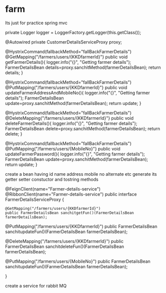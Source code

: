 # farm
Its just for practice spring mvc

private Logger logger = LoggerFactory.getLogger(this.getClass());
	
@Autowired
private CustomerDetailsServiceProxy proxy;
	
@HystrixCommand(fallbackMethod="fallBackFarmerDetails")
@GetMapping("/farmers/users/{KKDfarmerId}"}
public void getFarmerDetails(){
logger.info("{}", "Getting farmer details");
FarmerDetailsBean details=proxy.sanchitMethod(farmerDetailsBean);
return details;
}

@HystrixCommand(fallbackMethod="fallBackFarmerDetails")
@PutMapping("/farmers/users/{KKDfarmerId}"}
public void updateFarmerAddressAndMobileNo(){
logger.info("{}", "Getting farmer details");
FarmerDetailsBean update=proxy.sanchitMethod(farmerDetailsBean);
return update;
}

@HystrixCommand(fallbackMethod="fallBackFarmerDetails")
@DeleteMapping("/farmers/users/{KKDfarmerId}"}
public void deleteFarmerDetails(){
logger.info("{}", "Getting farmer details");
FarmerDetailsBean delete=proxy.sanchitMethod(farmerDetailsBean);
return delete;
}

@HystrixCommand(fallbackMethod="fallBackFarmerDetails")
@PutMapping("/farmers/users/{MobileNo}"}
public void updateFarmerPassword(){
logger.info("{}", "Getting farmer details");
FarmerDetailsBean update=proxy.sanchitMethod(farmerDetailsBean);
return update;
}

create a bean having
id name address mobile no alternate etc
generate its getter setter constuctor and tostring methods

@FeignClient(name="Farmer-details-service")
@RibbonClient(name="Farmer-details-service")
public interface FarmerDetailsServiceProxy {
	
	@GetMapping("/farmers/users/{KKDfarmerId}")
	public FarmerDetailsBean sanchitgetFun()(FarmerDetailsBean farmerDetailsBean);
  
  @PutMapping("/farmers/users/{KKDfarmerId}")
	public FarmerDetailsBean sanchitupdateFun()(FarmerDetailsBean farmerDetailsBean);
  
  @DeleteMapping("/farmers/users/{KKDfarmerId}")
	public FarmerDetailsBean sanchitdeleteFun()(FarmerDetailsBean farmerDetailsBean);
  
  @PutMapping("/farmers/users/{MobileNo}")
	public FarmerDetailsBean sanchitupdateFun()(FarmerDetailsBean farmerDetailsBean);
  
}

create a service for rabbit MQ

